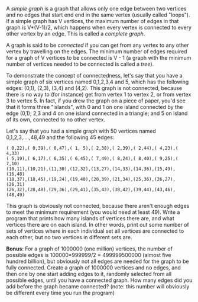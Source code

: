 

A _simple graph_ is a graph that allows only one edge between two vertices and no edges that start end end in the same vertex (usually called "loops"). If a simple graph has V vertices, the maximum number of edges in that graph is V\*(V-1)/2, which happens when every vertex is connected to every other vertex by an edge. This is called a _complete graph_.

A graph is said to be _connected_ if you can get from any vertex to any other vertex by travelling on the edges. The minimum number of edges required for a graph of V vertices to be connected is V - 1 (a graph with the minimum number of vertices needed to be connected is called a _tree_).

To demonstrate the concept of connectedness, let's say that you have a simple graph of six vertices named 0,1,2,3,4 and 5, which has the following edges: (0,1), (2,3), (3,4) and (4,2). This graph is not connected, because there is no way to (for instance) get from vertex 1 to vertex 2, or from vertex 3 to vertex 5. In fact, if you drew the graph on a piece of paper, you'd see that it forms three "islands", with 0 and 1 on one island connected by the edge (0,1); 2,3 and 4 on one island connected in a triangle; and 5 on island of its own, connected to no other vertex.

Let's say that you had a simple graph with 50 vertices named 0,1,2,3,....,48,49 and the following 45 edges:

    ( 0,22),( 0,39),( 0,47),( 1, 5),( 2,38),( 2,39),( 2,44),( 4,23),( 4,33)    
    ( 5,19),( 6,17),( 6,35),( 6,45),( 7,49),( 8,24),( 8,40),( 9,25),( 7,10)    
    (10,11),(10,21),(11,30),(12,32),(13,27),(14,33),(14,36),(15,49),(16,48)    
    (18,37),(18,45),(19,24),(19,40),(20,39),(21,34),(25,36),(26,27),(26,31)    
    (26,32),(28,48),(29,36),(29,41),(35,43),(38,42),(39,44),(43,46),(48,49)

This graph is obviously not connected, because there aren't enough edges to meet the minimum requirement (you would need at least 49). Write a program that prints how many islands of vertices there are, and what vertices there are on each island. In other words, print out some number of sets of vertices where in each individual set all vertices are connected to each other, but no two vertices in different sets are.

**Bonus**: For a graph of 1000000 (one million) vertices, the number of possible edges is 100000\*999999/2 = 499999500000 (almost five hundred billion), but obviously not all edges are needed for the graph to be fully connected. Create a graph of 1000000 vertices and no edges, and then one by one start adding edges to it, randomly selected from all possible edges, until you have a connected graph. How many edges did you add before the graph became connected? (note: this number will obviously be different every time you run the program)

